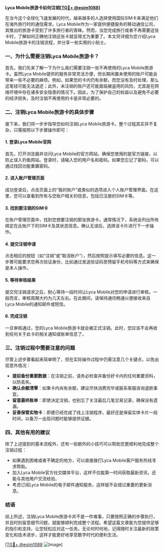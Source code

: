 **Lyca Mobile旅游卡如何注销[[TG💪+ @esim1088](https://t.me/s/esim1088)]**

在当今这个全球化飞速发展的时代，越来越多的人选择使用国际SIM卡来满足他们在海外旅行时的通信需求。Lyca Mobile作为一家提供便捷服务的移动通信公司，其推出的旅游卡受到了许多旅行者的青睐。然而，当您完成旅行或者不再需要这张卡时，了解如何正确地注销这张卡就显得尤为重要了。本文将详细为您介绍Lyca Mobile旅游卡的注销流程，并分享一些实用的小贴士。

### 一、为什么需要注销Lyca Mobile旅游卡？

首先，我们先来了解一下为什么我们需要注销一张不再使用的Lyca Mobile旅游卡。虽然Lyca Mobile提供的服务非常灵活方便，但长期闲置未使用的账户可能会带来一些不必要的麻烦。例如，如果您的卡内仍有余额，而您没有及时处理，那么这笔钱可能无法退还；此外，未注销的账户还可能面临被盗用的风险，尤其是在网络环境中存在诸多安全隐患的情况下。因此，为了保护自己的权益以及避免不必要的经济损失，及时注销不再使用的卡是非常必要的。

### 二、注销Lyca Mobile旅游卡的具体步骤

接下来，我们将一步步指导您如何注销Lyca Mobile旅游卡。整个过程其实并不复杂，只需按照以下步骤操作即可：

#### 1. 登录Lyca Mobile官网
首先，打开浏览器并访问Lyca Mobile的官方网站。确保您使用的是官方链接，以防止误入钓鱼网站。登录时，请输入您的用户名和密码。如果您忘记了密码，可以通过找回功能重置密码。

#### 2. 进入账户管理页面
成功登录后，点击页面上的“我的账户”或类似的选项进入个人账户管理界面。在这里，您可以查看到所有与您账户相关的信息，包括已注册的SIM卡等。

#### 3. 找到要注销的SIM卡
在账户管理页面中，找到您想要注销的那张旅游卡。通常情况下，系统会列出所有绑定在此账户下的SIM卡及其状态信息。确认无误后，选择该卡片进行下一步操作。

#### 4. 提交注销申请
点击相应的按钮（如“注销”或“取消账户”），然后按照提示填写必要的信息。这一步骤可能要求您再次验证身份，比如通过发送验证码至预留手机号码等方式来确保是本人操作。

#### 5. 等待审核结果
提交完注销请求之后，耐心等待一段时间让Lyca Mobile对您的申请进行审核。一般而言，审核周期大约为几天左右。在此期间，请保持通讯畅通以便接收来自Lyca Mobile的通知邮件或短信。

#### 6. 完成注销
一旦审核通过，您的Lyca Mobile旅游卡就会被正式注销。此时，您应该不会再收到任何关于此卡的相关通知或账单信息了。

### 三、注销过程中需要注意的问题

尽管上述步骤看起来简单明了，但在实际操作过程中仍需注意几个关键点，以免出现意外情况：

- **提前备份重要数据**：在注销之前，请务必检查并备份好卡内的任何重要资料，以防丢失。
- **确认余额清零**：如果卡内尚有余额，建议尽快消费完毕或联系客服咨询退款事宜。
- **留意最终账单**：即使决定注销，也别忘了关注最后几笔交易记录，确保没有遗漏。
- **妥善保管实物卡**：即便已经完成了线上注销程序，最好还是保留实体卡片一段时间，以备万一出现问题时能够提供证据。

### 四、其他有用的建议

除了上述提到的基本流程外，还有一些额外的小技巧可以帮助您更顺利地完成整个注销过程：

- 如果遇到困难或者不确定的地方，可以直接拨打Lyca Mobile客户服务热线寻求帮助。
- 加入Lyca Mobile官方社交媒体平台，这样不仅能第一时间获取最新资讯，还能与其他用户交流经验。
- 考虑订阅Lyca Mobile的电子邮件通知服务，这样就不会错过重要的更新消息。

### 结语

综上所述，注销Lyca Mobile旅游卡并不是一件难事，只要按照正确的步骤执行，并且时刻留意细节问题，就能够顺利完成整个流程。希望这篇文章能为您提供足够的指引和支持，让您轻松应对这一任务。无论何时何地，记得随时关注最新的政策变化和技术进步，这样才能更好地享受数字时代的便利生活。

[[TG💪+ @esim1088](https://t.me/s/esim1088) ![Image](https://i.postimg.cc/4NQfJmqS/Snipaste-2025-05-13-00-14-12.png)]